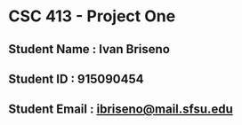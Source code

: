 # CSC 413 - Project One

## Student Name  : Ivan Briseno

## Student ID    : 915090454

## Student Email : ibriseno@mail.sfsu.edu
